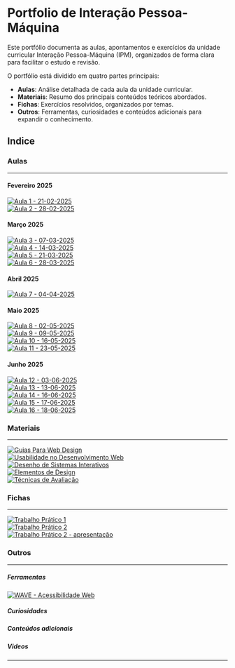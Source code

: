 # Portfolio de Interação Pessoa-Máquina

Este portfólio documenta as aulas, apontamentos e exercícios da unidade curricular Interação Pessoa-Máquina (IPM), organizados de forma clara para facilitar o estudo e revisão.

O portfólio está dividido em quatro partes principais:

- **Aulas**: Análise detalhada de cada aula da unidade curricular.
- **Materiais**: Resumo dos principais conteúdos teóricos abordados.
- **Fichas**: Exercícios resolvidos, organizados por temas.
- **Outros**: Ferramentas, curiosidades e conteúdos adicionais para expandir o conhecimento.

## Indice

### Aulas

---

#### Fevereiro 2025

[![Aula 1 - 21-02-2025](https://img.shields.io/badge/Aula%201-21--02--2025-blue?style=for-the-badge)](aulas/21-02-2025.md) <br/>
[![Aula 2 - 28-02-2025](https://img.shields.io/badge/Aula%202-28--02--2025-blue?style=for-the-badge)](aulas/28-02-2025.md) <br/>

#### Março 2025

[![Aula 3 - 07-03-2025](https://img.shields.io/badge/Aula%203-07--03--2025-blue?style=for-the-badge)](aulas/07-03-2025.md) <br/>
[![Aula 4 - 14-03-2025](https://img.shields.io/badge/Aula%204-14--03--2025-blue?style=for-the-badge)](aulas/14-03-2025.md) <br/>
[![Aula 5 - 21-03-2025](https://img.shields.io/badge/Aula%205-21--03--2025-blue?style=for-the-badge)](aulas/21-03-2025.md) <br/>
[![Aula 6 - 28-03-2025](https://img.shields.io/badge/Aula%206-28--03--2025-blue?style=for-the-badge)](aulas/28-03-2025.md) <br/>

#### Abril 2025

[![Aula 7 - 04-04-2025](https://img.shields.io/badge/Aula%207-04--04--2025-blue?style=for-the-badge)](aulas/04-04-2025.md) <br/>

#### Maio 2025

[![Aula 8 - 02-05-2025](https://img.shields.io/badge/Aula%208-02--05--2025-blue?style=for-the-badge)](aulas/02-05-2025.md) <br/>
[![Aula 9 - 09-05-2025](https://img.shields.io/badge/Aula%209-09--05--2025-blue?style=for-the-badge)](aulas/09-05-2025.md) <br/>
[![Aula 10 - 16-05-2025](https://img.shields.io/badge/Aula%2010-16--05--2025-blue?style=for-the-badge)](aulas/16-05-2025.md) <br/>
[![Aula 11 - 23-05-2025](https://img.shields.io/badge/Aula%2011-23--05--2025-blue?style=for-the-badge)](aulas/23-05-2025.md) <br/>


#### Junho 2025
[![Aula 12 - 03-06-2025](https://img.shields.io/badge/Aula%2012-03--06--2025-blue?style=for-the-badge)](aulas/03-06-2025.md) <br/>
[![Aula 13 - 13-06-2025](https://img.shields.io/badge/Aula%2013-13--06--2025-blue?style=for-the-badge)](aulas/13-06-2025.md) <br/>
[![Aula 14 - 16-06-2025](https://img.shields.io/badge/Aula%2014-16--06--2025-blue?style=for-the-badge)](aulas/16-06-2025.md) <br/>
[![Aula 15 - 17-06-2025](https://img.shields.io/badge/Aula%2014-16--06--2025-blue?style=for-the-badge)](aulas/17-06-2025.md) <br/>
[![Aula 16 - 18-06-2025](https://img.shields.io/badge/Aula%2014-16--06--2025-blue?style=for-the-badge)](aulas/18-06-2025.md) <br/>

### Materiais

---

[![Guias Para Web Design](https://img.shields.io/badge/Guias%20para%20Web%20Design-28A745?style=for-the-badge)](materiais/M_1.pdf) <br>
[![Usabilidade no Desenvolvimento Web](https://img.shields.io/badge/Usabilidade%20no%20Desenvolvimento%20Web-28A745?style=for-the-badge)](materiais/M_2.pdf) <br>
[![Desenho de Sistemas Interativos](https://img.shields.io/badge/Desenho%20de%20Desenhos%20Interativos-28A745?style=for-the-badge)](materiais/M_3.pdf) <br>
[![Elementos de Design](https://img.shields.io/badge/ELEMENTOS%20DE%20DESIGN-28A745?style=for-the-badge)](materiais/M_4.pdf) <br>
[![Técnicas de Avaliação](https://img.shields.io/badge/técnicas%20%20de%20avaliação-28A745?style=for-the-badge)](materiais/M_5.pdf) <br>


### Fichas

---

[![Trabalho Prático 1](https://img.shields.io/badge/Trabalho%20Prático%201-orange?style=for-the-badge)](fichas/trabalho_pratico_1.pdf) <br>
[![Trabalho Prático 2](https://img.shields.io/badge/Trabalho%20Prático%202-orange?style=for-the-badge)](fichas/trabalho_pratico_2.pdf) <br>
[![Trabalho Prático 2 - apresentação](https://img.shields.io/badge/Trabalho%20Prático%202%20--%20apresentação-orange?style=for-the-badge)](fichas/trabalho_pratico_2_apresentacao.pdf) <br>

### Outros

---
##### Ferramentas
[![WAVE - Acessibilidade Web](https://img.shields.io/badge/WAVE%20-%20Acessibilidade%20Web-purple?style=for-the-badge)](https://wave.webaim.org/)

##### Curiosidades

##### Conteúdos adicionais

##### Videos 


---
